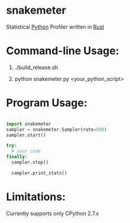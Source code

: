 # snakemeter

Statistical [Python](https://www.python.org/) Profiler written in [Rust](http://www.rust-lang.org/)

# Command-line Usage:

  1) ./build_release.sh

  2) python snakemeter.py \<your_python_script\>
  
# Program Usage:

```python

import snakemeter
sampler = snakemeter.Sampler(rate=500)
sampler.start()

try:
  # your code
finally:
  sampler.stop()

  sampler.print_stats()

```


# Limitations:

Currently supports only CPython 2.7.x



